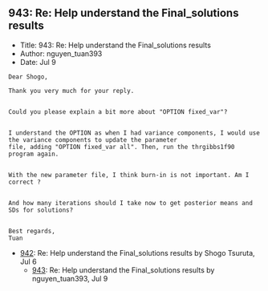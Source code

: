 ## 943: Re: Help understand the Final_solutions results

- Title: 943: Re: Help understand the Final_solutions results
- Author: nguyen_tuan393
- Date: Jul 9
```
Dear Shogo,

Thank you very much for your reply.


Could you please explain a bit more about "OPTION fixed_var"?


I understand the OPTION as when I had variance components, I would use the variance components to update the parameter
file, adding "OPTION fixed_var all". Then, run the thrgibbs1f90 program again. 


With the new parameter file, I think burn-in is not important. Am I correct ?


And how many iterations should I take now to get posterior means and SDs for solutions?


Best regards,
Tuan

```

- [942](0942.md): Re: Help understand the Final_solutions results by Shogo Tsuruta, Jul 6
    - [943](0943.md): Re: Help understand the Final_solutions results by nguyen_tuan393, Jul 9
